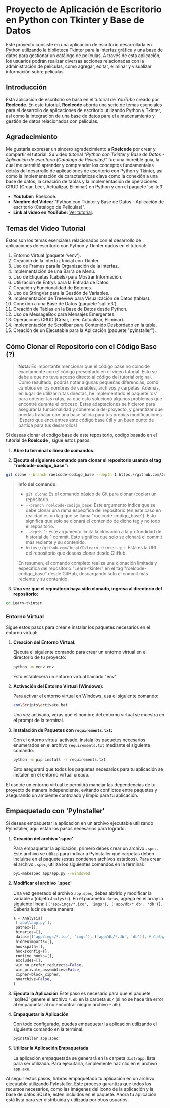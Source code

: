 # Proyecto de Aplicación de Escritorio en Python con Tkinter y Base de Datos

Este proyecto consiste en una aplicación de escritorio desarrollada en Python utilizando la biblioteca Tkinter para la interfaz gráfica y una base de datos para gestionar un catálogo de películas. A través de esta aplicación, los usuarios podrán realizar diversas acciones relacionadas con la administración de películas, como agregar, editar, eliminar y visualizar información sobre películas.

## Introducción

Esta aplicación de escritorio se basa en el tutorial de _YouTube_ creado por **Roelcode**. En este tutorial, **Roelcode** aborda una serie de temas esenciales para el desarrollo de aplicaciones de escritorio utilizando Python y Tkinter, así como la integración de una base de datos para el almacenamiento y gestión de datos relacionados con películas.

## Agradecimiento

Me gustaria expresar un sincero agradecimiento a **Roelcode** por crear y compartir el tutorial. Su video tutorial _"Python con Tkinter y Base de Datos - Aplicación de escritorio (Catalogo de Peliculas)"_ fue una increible guia, la cual me permitió aprender y comprender los conceptos fundamentales detrás del desarrollo de aplicaciones de escritorio con Python y Tkinter, así como la implementación de características clave como la conexión a una base de datos, la creación de tablas y la implementación de operaciones CRUD (Crear, Leer, Actualizar, Eliminar) en Python y con el paquete 'sqlite3'.

- **Youtuber:** Roelcode.
- **Nombre del Video:** "Python con Tkinter y Base de Datos - Aplicación de escritorio (Catalogo de Peliculas)".
- **Link al video en YouTube:** [Ver tutorial](https://www.youtube.com/watch?v=7QqDQEZ3FTI).

## Temas del Video Tutorial

Estos son los temas esenciales relacionados con el desarrollo de aplicaciones de escritorio con Python y Tkinter dados en el tutorial:

1. Entorno Virtual (paquete 'venv').
2. Creación de la Interfaz Inicial con Tkinter.
3. Uso de Frames para la Organización de la Interfaz.
4. Implementación de una Barra de Menú.
5. Uso de Etiquetas (Labels) para Mostrar Información.
6. Utilización de Entrys para la Entrada de Datos.
7. Creación y Funcionalidad de Botones.
8. Uso de StringVar para la Gestión de Variables.
9. Implementación de Treeview para Visualización de Datos (tablas).
10. Conexión a una Base de Datos (paquete 'sqlite3').
11. Creación de Tablas en la Base de Datos desde Python.
12. Uso de MessageBox para Mensajes Emergentes.
13. Operaciones CRUD (Crear, Leer, Actualizar, Eliminar).
14. Implementación de Scrollbar para Contenido Desbordado en la tabla.
15. Creación de un Ejecutable para la Aplicación (paquete "pyinstaller").

## Cómo Clonar el Repositorio con el Código Base (?)

> **Nota:** Es importante mencionar que el código base no coincide exactamente con el código presentado en el video tutorial. Esto se debe a que no tuve acceso directo al código del tutorial original. Como resultado, podrás notar algunas pequeñas diferencias, como cambios en los nombres de variables, archivos y carpetas. Además, en lugar de utilizar rutas directas, he implementado el paquete 'os' para obtener las rutas, ya que esto solucionó algunos problemas que encontré durante el proceso. Estas adaptaciones se hicieron para asegurar la funcionalidad y coherencia del proyecto, y garantizar que puedas trabajar con una base sólida para tus propias modificaciones. ¡Espero que encuentres este código base útil y un buen punto de partida para tus desarrollos!

Si deseas clonar el codigo base de este repositorio, codigo basado en el tutorial de **Roelcode** , sigue estos pasos:

1. **Abre tu terminal o línea de comandos.**

2. **Ejecuta el siguiente comando para clonar el repositorio usando el tag "roelcode-codigo_base":**

```bash
git clone --branch roelcode-codigo_base --depth 1 https://github.com/JuppLCD/Learn-tkinter.git
```

> **Info del comando:**
>
> - `git clone`: Es el comando básico de Git para clonar (copiar) un repositorio.
> - `--branch roelcode-codigo_base`: Este argumento indica que se debe clonar una rama específica del repositorio (en este caso en realidad es un tag que se llama "roelcode-codigo_base"). Esto significa que solo se clonará el contenido de dicho tag y no todo el repositorio.
> - `--depth 1`: Este argumento limita la clonación a la profundidad de historial de 1 commit. Esto significa que solo se clonará el commit más reciente y su contenido.
> - `https://github.com/JuppLCD/Learn-tkinter.git`: Esta es la URL del repositorio que deseas clonar desde GitHub.
>
> En resumen, el comando completo realiza una clonación limitada y específica del repositorio "Learn-tkinter" en el tag "roelcode-codigo_base" desde GitHub, descargando solo el commit más reciente y su contenido.

3.  **Una vez que el repositorio haya sido clonado, ingresa al directorio del repositorio:**

```bash
cd Learn-tkinter
```

### Entorno Virtual

Sigue estos pasos para crear e instalar los paquetes necesarios en el entorno virtual:

1. **Creación del Entorno Virtual:**

   Ejecuta el siguiente comando para crear un entorno virtual en el directorio de tu proyecto:

   ```bash
   python -m venv env
   ```

   Esto establecerá un entorno virtual llamado "env".

2. **Activación del Entorno Virtual (Windows):**

   Para activar el entorno virtual en Windows, usa el siguiente comando:

   ```bash
   env\Scripts\activate.bat
   ```

   Una vez activado, verás que el nombre del entorno virtual se muestra en el prompt de la terminal.

3. **Instalación de Paquetes con `requirements.txt`:**

   Con el entorno virtual activado, instala los paquetes necesarios enumerados en el archivo `requirements.txt` mediante el siguiente comando:

   ```bash
   python -m pip install -r requirements.txt
   ```

   Esto asegurará que todos los paquetes necesarios para tu aplicación se instalen en el entorno virtual creado.

El uso de un entorno virtual te permitirá manejar las dependencias de tu proyecto de manera independiente, evitando conflictos entre paquetes y asegurando un ambiente controlado y limpio para tu aplicación.

## Empaquetado con 'PyInstaller'

Si deseas empaquetar la aplicación en un archivo ejecutable utilizando PyInstaller, aquí están los pasos necesarios para lograrlo:

1. **Creación del archivo '.spec'**

   Para empaquetar la aplicación, primero debes crear un archivo `.spec`. Este archivo se utiliza para indicar a PyInstaller qué carpetas deben incluirse en el paquete (estas contienen archivos estaticos). Para crear el archivo `.spec`, utiliza los siguientes comandos en la terminal:

   ```bash
   pyi-makespec app/app.py --windowed
   ```

2. **Modificar el archivo '.spec'**

   Una vez generado el archivo `app.spec`, debes abrirlo y modificar la variable `a` (objeto `Analysis`). En el parámetro `datas`, agrega en el array la siguiente línea: `[('app/imgs/*.ico', 'imgs'), ('app/db/*.db', 'db')]`. Debería lucir de esta manera:

   ```python
   a = Analysis(
    ['app\\app.py'],
    pathex=[],
    binaries=[],
    datas=[('app/imgs/*.ico', 'imgs'), ('app/db/*.db', 'db')], # Codigo a añadir
    hiddenimports=[],
    hookspath=[],
    hooksconfig={},
    runtime_hooks=[],
    excludes=[],
    win_no_prefer_redirects=False,
    win_private_assemblies=False,
    cipher=block_cipher,
    noarchive=False,
   )
   ```

3. **Ejecuta la Aplicación**
   Este paso es necesario para que el paquete 'sqlite3' genere el archivo `*.db` en la carpeta `db/` (si no se hace tira error al empaquetar al no encontrar ningun archivo `*.db`).

4. **Empaquetar la Aplicación**

   Con todo configurado, puedes empaquetar la aplicación utilizando el siguiente comando en la terminal:

   ```bash
   pyinstaller app.spec
   ```

5. **Utilizar la Aplicación Empaquetada**

   La aplicación empaquetada se generará en la carpeta `dist/app`, lista para ser utilizada. Para ejecutarla, simplemente haz clic en el archivo `app.exe`.

Al seguir estos pasos, habrás empaquetado tu aplicación en un archivo ejecutable utilizando PyInstaller. Este proceso garantiza que todos los recursos necesarios, como las imágenes del icono de la aplicación y la base de datos SQLite, estén incluidos en el paquete. Ahora tu aplicación está lista para ser distribuida y utilizada por otros usuarios.
